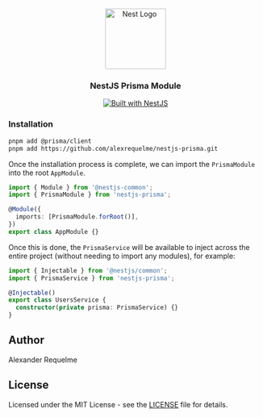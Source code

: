 <h1 align="center"></h1>

<div align="center">
  <a href="http://nestjs.com/" target="_blank">
    <img src="https://camo.githubusercontent.com/5f54c0817521724a2deae8dedf0c280a589fd0aa9bffd7f19fa6254bb52e996a/68747470733a2f2f6e6573746a732e636f6d2f696d672f6c6f676f2d736d616c6c2e737667" width="120" alt="Nest Logo" />
  </a>
</div>

<h3 align="center">NestJS Prisma Module</h3>

<div align="center">
  <a href="https://nestjs.com" target="_blank">
    <img src="https://img.shields.io/badge/built%20with-NestJs-red.svg" alt="Built with NestJS">
  </a>
</div>

### Installation

```bash
pnpm add @prisma/client
pnpm add https://github.com/alexrequelme/nestjs-prisma.git
```

Once the installation process is complete, we can import the `PrismaModule` into the root `AppModule`.

```ts
import { Module } from '@nestjs-common';
import { PrismaModule } from 'nestjs-prisma';

@Module({
  imports: [PrismaModule.forRoot()],
})
export class AppModule {}
```

Once this is done, the `PrismaService` will be available to inject across the entire project (without needing to import any modules), for example:

```ts
import { Injectable } from '@nestjs/common';
import { PrismaService } from 'nestjs-prisma';

@Injectable()
export class UsersService {
  constructor(private prisma: PrismaService) {}
}
```

## Author

Alexander Requelme

## License

Licensed under the MIT License - see the [LICENSE](LICENSE) file for details.
